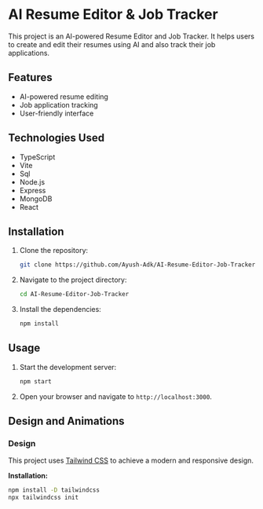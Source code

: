 # AI Resume Editor & Job Tracker

This project is an AI-powered Resume Editor and Job Tracker. It helps users to create and edit their resumes using AI and also track their job applications.

## Features

- AI-powered resume editing
- Job application tracking
- User-friendly interface

## Technologies Used

- TypeScript
- Vite
- Sql
- Node.js
- Express
- MongoDB
- React

## Installation

1. Clone the repository:
    ```bash
    git clone https://github.com/Ayush-Adk/AI-Resume-Editor-Job-Tracker.git
    ```
2. Navigate to the project directory:
    ```bash
    cd AI-Resume-Editor-Job-Tracker
    ```
3. Install the dependencies:
    ```bash
    npm install
    ```

## Usage

1. Start the development server:
    ```bash
    npm start
    ```
2. Open your browser and navigate to `http://localhost:3000`.

## Design and Animations

### Design

This project uses [Tailwind CSS](https://tailwindcss.com/) to achieve a modern and responsive design.

**Installation:**
```bash
npm install -D tailwindcss
npx tailwindcss init
